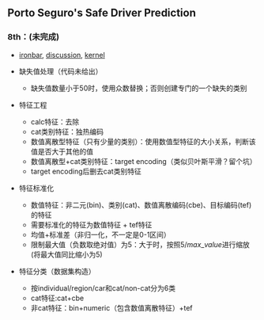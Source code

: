 ## Porto Seguro's Safe Driver Prediction
### 8th：(未完成)
- [ironbar][1], [discussion][2], [kernel][3]

- 缺失值处理（代码未给出）
  - 缺失值数量小于50时，使用众数替换；否则创建专门的一个缺失的类别

- 特征工程
  - calc特征：去除
  - cat类别特征：独热编码
  - 数值离散型特征（只有少量的类别）：使用数值型特征的大小关系，判断该值是否大于其他的值
  - 数值离散型+cat类别特征：target encoding（类似贝叶斯平滑？留个坑）
  - target encoding后删去cat类别特征

- 特征标准化
  - 数值特征：非二元(bin)、类别(cat)、数值离散编码(cbe)、目标编码(tef)的特征
  - 需要标准化的特征为数值特征 + tef特征
  - 均值+标准差（非归一化，不一定是0-1区间）
  - 限制最大值（负数取绝对值）为5：大于时，按照$5/max\_value$进行缩放(将最大值同比缩小为5)

- 特征分类（数据集构造）
  - 按individual/region/car和cat/non-cat分为6类
  - cat特征:cat+cbe
  - 非cat特征：bin+numeric（包含数值离散特征）+tef


  [1]: https://www.kaggle.com/ironbar
  [2]: https://www.kaggle.com/c/porto-seguro-safe-driver-prediction/discussion/44601
  [3]: https://www.kaggle.com/ironbar/taylor-made-nn-for-0-285-plb-part-of-8/